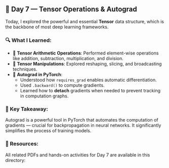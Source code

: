 ## 📅 Day 7 — Tensor Operations & Autograd

Today, I explored the powerful and essential **Tensor** data structure, which is the backbone of most deep learning frameworks.

### 🔍 What I Learned:
- 🔢 **Tensor Arithmetic Operations**: Performed element-wise operations like addition, subtraction, multiplication, and division.
- 🔄 **Tensor Manipulations**: Explored reshaping, slicing, and broadcasting techniques.
- 🧠 **Autograd in PyTorch**:
  - Understood how `requires_grad` enables automatic differentiation.
  - Used `.backward()` to compute gradients.
  - Learned how to **detach** gradients when needed to prevent tracking in computation graphs.

### 📌 Key Takeaway:
Autograd is a powerful tool in PyTorch that automates the computation of gradients — crucial for backpropagation in neural networks. It significantly simplifies the process of training models.

### 📁 Resources:
All related PDFs and hands-on activities for Day 7 are available in this directory:
